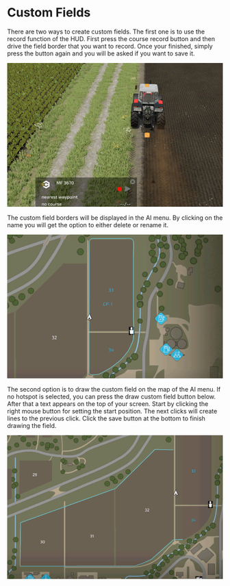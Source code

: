 # Custom Fields


There are two ways to create custom fields.
The first one is to use the record function of the HUD.
First press the course record button and then drive the field border that you want to record.
Once your finished, simply press the button again and you will be asked if you want to save it.


![Image](../assets/images/recordcustomhelp_0_0_765_510.png)


The custom field borders will be displayed in the AI menu.
By clicking on the name you will get the option to either delete or rename it.


![Image](../assets/images/donecustomhelp_0_0_765_510.png)


The second option is to draw the custom field on the map of the AI menu.
If no hotspot is selected, you can press the draw custom field button below.
After that a text appears on the top of your screen.
Start by clicking the right mouse button for setting the start position.
The next clicks will create lines to the previous click.
Click the save button at the bottom to finish drawing the field.


![Image](../assets/images/drawcustomhelp_0_0_765_510.png)

